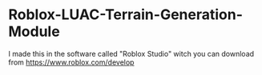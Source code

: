 # Roblox-LUAC-Terrain-Generation-Module
I made this in the software called "Roblox Studio" witch you can download from https://www.roblox.com/develop
